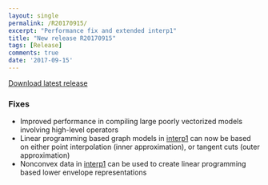 ```yaml
---
layout: single
permalink: /R20170915/
excerpt: "Performance fix and extended interp1"
title: "New release R20170915"
tags: [Release]
comments: true
date: '2017-09-15'
---
```



[Download latest release](/download)

### Fixes

* Improved performance in compiling large poorly vectorized models involving high-level operators
* Linear programming based graph models in [interp1](/command/interp1) can now be based on either point interpolation (inner approximation), or tangent cuts (outer approximation)
* Nonconvex data in [interp1](/command/interp1) can be used to create linear programming based lower envelope representations







